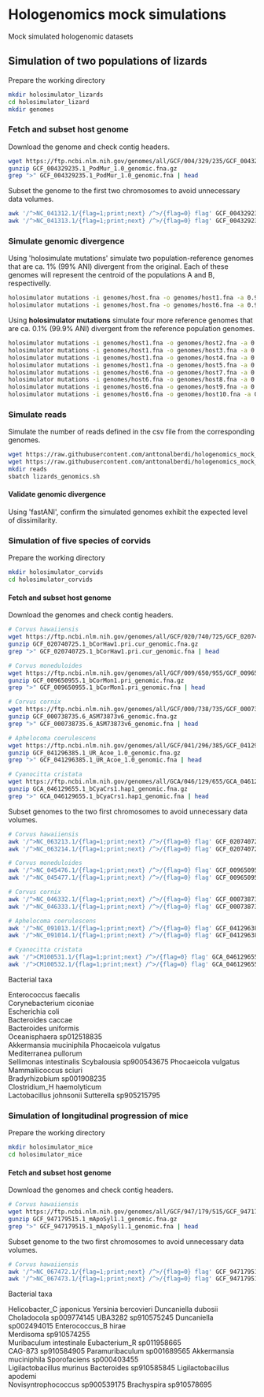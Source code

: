 # Hologenomics mock simulations
Mock simulated hologenomic datasets

## Simulation of two populations of lizards

Prepare the working directory
```sh
mkdir holosimulator_lizards
cd holosimulator_lizard
mkdir genomes
```
### Fetch and subset host genome

Download the genome and check contig headers.
```sh
wget https://ftp.ncbi.nlm.nih.gov/genomes/all/GCF/004/329/235/GCF_004329235.1_PodMur_1.0/GCF_004329235.1_PodMur_1.0_genomic.fna.gz
gunzip GCF_004329235.1_PodMur_1.0_genomic.fna.gz
grep ">" GCF_004329235.1_PodMur_1.0_genomic.fna | head
```

Subset the genome to the first two chromosomes to avoid unnecessary data volumes. 
```sh
awk '/^>NC_041312.1/{flag=1;print;next} /^>/{flag=0} flag' GCF_004329235.1_PodMur_1.0_genomic.fna > genomes/host.fna
awk '/^>NC_041313.1/{flag=1;print;next} /^>/{flag=0} flag' GCF_004329235.1_PodMur_1.0_genomic.fna >> genomes/host.fna
```

### Simulate genomic divergence

Using 'holosimulate mutations' simulate two population-reference genomes that are ca. 1% (99% ANI) divergent from the original. 
Each of these genomes will represent the centroid of the populations A and B, respectivelly.
```sh
holosimulator mutations -i genomes/host.fna -o genomes/host1.fna -a 0.99
holosimulator mutations -i genomes/host.fna -o genomes/host6.fna -a 0.99
```

Using **holosimulator mutations** simulate four more reference genomes that are ca. 0.1% (99.9% ANI) divergent from the reference population genomes. 
```sh
holosimulator mutations -i genomes/host1.fna -o genomes/host2.fna -a 0.999
holosimulator mutations -i genomes/host1.fna -o genomes/host3.fna -a 0.999
holosimulator mutations -i genomes/host1.fna -o genomes/host4.fna -a 0.999
holosimulator mutations -i genomes/host1.fna -o genomes/host5.fna -a 0.999
holosimulator mutations -i genomes/host6.fna -o genomes/host7.fna -a 0.999
holosimulator mutations -i genomes/host6.fna -o genomes/host8.fna -a 0.999
holosimulator mutations -i genomes/host6.fna -o genomes/host9.fna -a 0.999
holosimulator mutations -i genomes/host6.fna -o genomes/host10.fna -a 0.999
```

### Simulate reads

Simulate the number of reads defined in the csv file from the corresponding genomes.

```sh
wget https://raw.githubusercontent.com/anttonalberdi/hologenomics_mock_simulations/refs/heads/main/lizards_genomics.csv
wget https://raw.githubusercontent.com/anttonalberdi/hologenomics_mock_simulations/refs/heads/main/lizards_genomics.sh
mkdir reads
sbatch lizards_genomics.sh
```

#### Validate genomic divergence

Using 'fastANI', confirm the simulated genomes exhibit the expected level of dissimilarity.


### Simulation of five species of corvids

Prepare the working directory
```sh
mkdir holosimulator_corvids
cd holosimulator_corvids
```

#### Fetch and subset host genome

Download the genomes and check contig headers.
```sh
# Corvus hawaiiensis
wget https://ftp.ncbi.nlm.nih.gov/genomes/all/GCF/020/740/725/GCF_020740725.1_bCorHaw1.pri.cur/GCF_020740725.1_bCorHaw1.pri.cur_genomic.fna.gz
gunzip GCF_020740725.1_bCorHaw1.pri.cur_genomic.fna.gz
grep ">" GCF_020740725.1_bCorHaw1.pri.cur_genomic.fna | head

# Corvus moneduloides
wget https://ftp.ncbi.nlm.nih.gov/genomes/all/GCF/009/650/955/GCF_009650955.1_bCorMon1.pri/GCF_009650955.1_bCorMon1.pri_genomic.fna.gz
gunzip GCF_009650955.1_bCorMon1.pri_genomic.fna.gz
grep ">" GCF_009650955.1_bCorMon1.pri_genomic.fna | head

# Corvus cornix
wget https://ftp.ncbi.nlm.nih.gov/genomes/all/GCF/000/738/735/GCF_000738735.6_ASM73873v6/GCF_000738735.6_ASM73873v6_genomic.fna.gz
gunzip GCF_000738735.6_ASM73873v6_genomic.fna.gz
grep ">" GCF_000738735.6_ASM73873v6_genomic.fna | head

# Aphelocoma coerulescens
wget https://ftp.ncbi.nlm.nih.gov/genomes/all/GCF/041/296/385/GCF_041296385.1_UR_Acoe_1.0/GCF_041296385.1_UR_Acoe_1.0_genomic.fna.gz
gunzip GCF_041296385.1_UR_Acoe_1.0_genomic.fna.gz
grep ">" GCF_041296385.1_UR_Acoe_1.0_genomic.fna | head

# Cyanocitta cristata
wget https://ftp.ncbi.nlm.nih.gov/genomes/all/GCA/046/129/655/GCA_046129655.1_bCyaCrs1.hap1/GCA_046129655.1_bCyaCrs1.hap1_genomic.fna.gz
gunzip GCA_046129655.1_bCyaCrs1.hap1_genomic.fna.gz
grep ">" GCA_046129655.1_bCyaCrs1.hap1_genomic.fna | head
```

Subset genomes to the two first chromosomes to avoid unnecessary data volumes. 
```sh
# Corvus hawaiiensis
awk '/^>NC_063213.1/{flag=1;print;next} /^>/{flag=0} flag' GCF_020740725.1_bCorHaw1.pri.cur_genomic.fna > corvus_hawaiiensis.fna
awk '/^>NC_063214.1/{flag=1;print;next} /^>/{flag=0} flag' GCF_020740725.1_bCorHaw1.pri.cur_genomic.fna >> corvus_hawaiiensis.fna

# Corvus moneduloides
awk '/^>NC_045476.1/{flag=1;print;next} /^>/{flag=0} flag' GCF_009650955.1_bCorMon1.pri_genomic.fna > corvus_moneduloides.fna
awk '/^>NC_045477.1/{flag=1;print;next} /^>/{flag=0} flag' GCF_009650955.1_bCorMon1.pri_genomic.fna >> corvus_moneduloides.fna

# Corvus cornix
awk '/^>NC_046332.1/{flag=1;print;next} /^>/{flag=0} flag' GCF_000738735.6_ASM73873v6_genomic.fna > corvus_cornix.fna
awk '/^>NC_046333.1/{flag=1;print;next} /^>/{flag=0} flag' GCF_000738735.6_ASM73873v6_genomic.fna >> corvus_cornix.fna

# Aphelocoma coerulescens
awk '/^>NC_091013.1/{flag=1;print;next} /^>/{flag=0} flag' GCF_041296385.1_UR_Acoe_1.0_genomic.fna > aphelocoma_coerulescens.fna
awk '/^>NC_091014.1/{flag=1;print;next} /^>/{flag=0} flag' GCF_041296385.1_UR_Acoe_1.0_genomic.fna >> aphelocoma_coerulescens.fna

# Cyanocitta cristata
awk '/^>CM100531.1/{flag=1;print;next} /^>/{flag=0} flag' GCA_046129655.1_bCyaCrs1.hap1_genomic.fna > cyanocitta_cristata.fna
awk '/^>CM100532.1/{flag=1;print;next} /^>/{flag=0} flag' GCA_046129655.1_bCyaCrs1.hap1_genomic.fna >> cyanocitta_cristata.fna
```

Bacterial taxa

Enterococcus faecalis	
Corynebacterium ciconiae	
Escherichia coli	
Bacteroides caccae	
Bacteroides uniformis	
Oceanisphaera sp012518835	
Akkermansia muciniphila	
Phocaeicola vulgatus	
Mediterranea pullorum	
Sellimonas intestinalis	
Scybalousia sp900543675	
Phocaeicola vulgatus	
Mammaliicoccus sciuri	
Bradyrhizobium sp001908235	
Clostridium_H haemolyticum	
Lactobacillus johnsonii	
Sutterella sp905215795	

### Simulation of longitudinal progression of mice

Prepare the working directory
```sh
mkdir holosimulator_mice
cd holosimulator_mice
```

#### Fetch and subset host genome

Download the genomes and check contig headers.
```sh
# Corvus hawaiiensis
wget https://ftp.ncbi.nlm.nih.gov/genomes/all/GCF/947/179/515/GCF_947179515.1_mApoSyl1.1/GCF_947179515.1_mApoSyl1.1_genomic.fna.gz
gunzip GCF_947179515.1_mApoSyl1.1_genomic.fna.gz
grep ">" GCF_947179515.1_mApoSyl1.1_genomic.fna | head
```

Subset genome to the two first chromosomes to avoid unnecessary data volumes. 
```sh
# Corvus hawaiiensis
awk '/^>NC_067472.1/{flag=1;print;next} /^>/{flag=0} flag' GCF_947179515.1_mApoSyl1.1_genomic.fna > apodemus_sylvaticus.fna
awk '/^>NC_067473.1/{flag=1;print;next} /^>/{flag=0} flag' GCF_947179515.1_mApoSyl1.1_genomic.fna >> apodemus_sylvaticus.fna
```

Bacterial taxa

Helicobacter_C japonicus
Yersinia bercovieri
Duncaniella dubosii
Choladocola sp009774145
UBA3282 sp910575245
Duncaniella sp002494015	
Enterococcus_B hirae	
Merdisoma sp910574255	
Muribaculum intestinale	
Eubacterium_R sp011958665	
CAG-873 sp910584905	
Paramuribaculum sp001689565	
Akkermansia muciniphila	
Sporofaciens sp000403455	
Ligilactobacillus murinus
Bacteroides sp910585845	
Ligilactobacillus apodemi	
Novisyntrophococcus sp900539175	
Brachyspira sp910578695	
